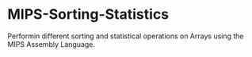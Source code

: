 # MIPS-Sorting-Statistics
Performin different sorting and statistical operations on Arrays using the MIPS Assembly Language.
